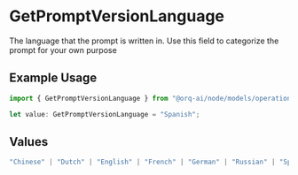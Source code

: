 # GetPromptVersionLanguage

The language that the prompt is written in. Use this field to categorize the prompt for your own purpose

## Example Usage

```typescript
import { GetPromptVersionLanguage } from "@orq-ai/node/models/operations";

let value: GetPromptVersionLanguage = "Spanish";
```

## Values

```typescript
"Chinese" | "Dutch" | "English" | "French" | "German" | "Russian" | "Spanish"
```